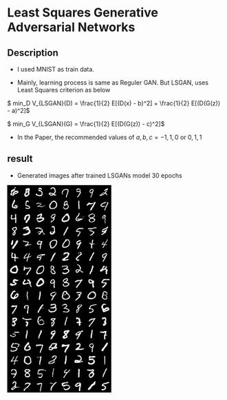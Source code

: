# Least Squares Generative Adversarial Networks

## Description

- I used MNIST as train data.

- Mainly, learning process is same as Reguler GAN. But LSGAN, uses Least Squares criterion as below

$ min_D V_{LSGAN}(D) = \frac{1}{2} E[(D(x) - b)^2] + \frac{1}{2} E[(D(G(z)) - a)^2]$

$ min_G V_{LSGAN}(G) = \frac{1}{2} E[(D(G(z)) - c)^2]$

- In the Paper, the recommended values of $a, b, c = -1, 1, 0$ or $0, 1, 1$ 

## result

- Generated images after trained LSGANs model 30 epochs

![](./data/generated/epoch_030.png)





